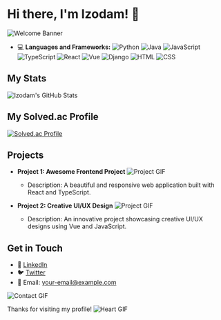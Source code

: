 # Hi there, I'm Izodam! 👋

![Welcome Banner](https://media.giphy.com/media/hvRJCLFzcasrR4ia7z/giphy.gif)


- 💻 **Languages and Frameworks:**
  ![Python](https://img.shields.io/badge/-Python-000?&logo=Python)
  ![Java](https://img.shields.io/badge/-Java-000?&logo=Java)
  ![JavaScript](https://img.shields.io/badge/-JavaScript-000?&logo=JavaScript)
  ![TypeScript](https://img.shields.io/badge/-TypeScript-000?&logo=TypeScript)
  ![React](https://img.shields.io/badge/-React-000?&logo=React)
  ![Vue](https://img.shields.io/badge/-Vue-000?&logo=Vue.js)
  ![Django](https://img.shields.io/badge/-Django-000?&logo=Django)
  ![HTML](https://img.shields.io/badge/-HTML-000?&logo=HTML5)
  ![CSS](https://img.shields.io/badge/-CSS-000?&logo=CSS3)

## My Stats

![Izodam's GitHub Stats](https://github-readme-stats.vercel.app/api?username=izodam&show_icons=true&theme=radical)

## My Solved.ac Profile

[![Solved.ac Profile](http://mazassumnida.wtf/api/v2/generate_badge?boj=juyun7908)](https://solved.ac/juyun7908)

## Projects

- **Project 1: Awesome Frontend Project**
  ![Project GIF](https://media.giphy.com/media/3o7aD4vJ0Gkl1swlny/giphy.gif)
  - Description: A beautiful and responsive web application built with React and TypeScript.

- **Project 2: Creative UI/UX Design**
  ![Project GIF](https://media.giphy.com/media/l3vR9OQhN5xE89RAI/giphy.gif)
  - Description: An innovative project showcasing creative UI/UX designs using Vue and JavaScript.

## Get in Touch

- 💼 [LinkedIn](https://www.linkedin.com/in/your-profile/)
- 🐦 [Twitter](https://twitter.com/your-profile)
- 📧 Email: your-email@example.com

![Contact GIF](https://media.giphy.com/media/5n7mMZwAGOkNfAlWDc/giphy.gif)

Thanks for visiting my profile! ![Heart GIF](https://media.giphy.com/media/3oEjI6SIIHBdRxXI40/giphy.gif)
